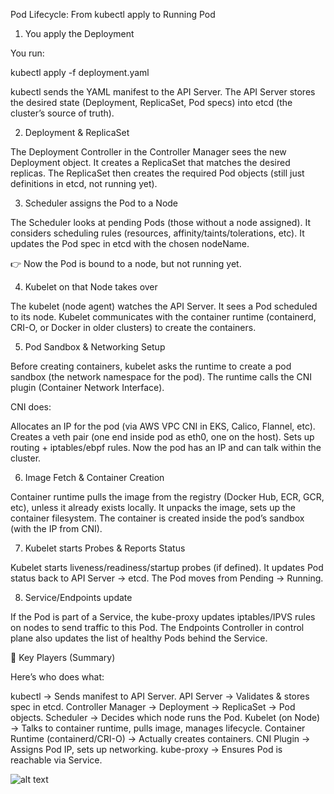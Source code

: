 Pod Lifecycle: From kubectl apply to Running Pod
1. You apply the Deployment

You run:

kubectl apply -f deployment.yaml


kubectl sends the YAML manifest to the API Server.
The API Server stores the desired state (Deployment, ReplicaSet, Pod specs) into etcd (the cluster’s source of truth).

2. Deployment & ReplicaSet

The Deployment Controller in the Controller Manager sees the new Deployment object.
It creates a ReplicaSet that matches the desired replicas.
The ReplicaSet then creates the required Pod objects (still just definitions in etcd, not running yet).

3. Scheduler assigns the Pod to a Node

The Scheduler looks at pending Pods (those without a node assigned).
It considers scheduling rules (resources, affinity/taints/tolerations, etc).
It updates the Pod spec in etcd with the chosen nodeName.

👉 Now the Pod is bound to a node, but not running yet.

4. Kubelet on that Node takes over

The kubelet (node agent) watches the API Server.
It sees a Pod scheduled to its node.
Kubelet communicates with the container runtime (containerd, CRI-O, or Docker in older clusters) to create the containers.

5. Pod Sandbox & Networking Setup

Before creating containers, kubelet asks the runtime to create a pod sandbox (the network namespace for the pod).
The runtime calls the CNI plugin (Container Network Interface).

CNI does:

Allocates an IP for the pod (via AWS VPC CNI in EKS, Calico, Flannel, etc).
Creates a veth pair (one end inside pod as eth0, one on the host).
Sets up routing + iptables/ebpf rules.
Now the pod has an IP and can talk within the cluster.

6. Image Fetch & Container Creation

Container runtime pulls the image from the registry (Docker Hub, ECR, GCR, etc), unless it already exists locally.
It unpacks the image, sets up the container filesystem.
The container is created inside the pod’s sandbox (with the IP from CNI).

7. Kubelet starts Probes & Reports Status

Kubelet starts liveness/readiness/startup probes (if defined).
It updates Pod status back to API Server → etcd.
The Pod moves from Pending → Running.

8. Service/Endpoints update

If the Pod is part of a Service, the kube-proxy updates iptables/IPVS rules on nodes to send traffic to this Pod.
The Endpoints Controller in control plane also updates the list of healthy Pods behind the Service.

🔹 Key Players (Summary)

Here’s who does what:

kubectl → Sends manifest to API Server.
API Server → Validates & stores spec in etcd.
Controller Manager → Deployment → ReplicaSet → Pod objects.
Scheduler → Decides which node runs the Pod.
Kubelet (on Node) → Talks to container runtime, pulls image, manages lifecycle.
Container Runtime (containerd/CRI-O) → Actually creates containers.
CNI Plugin → Assigns Pod IP, sets up networking.
kube-proxy → Ensures Pod is reachable via Service.


![alt text](<WhatsApp Image 2025-09-30 at 21.21.36_5d7adae5.jpg>)